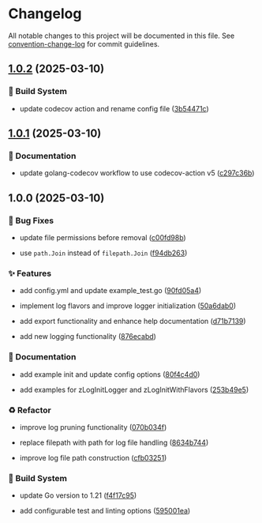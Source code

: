 # Changelog

All notable changes to this project will be documented in this file. See [convention-change-log](https://github.com/convention-change/convention-change-log) for commit guidelines.

## [1.0.2](https://github.com/sinlov-go/zlog-zap-wrapper/compare/1.0.1...v1.0.2) (2025-03-10)

### 👷‍ Build System

* update codecov action and rename config file ([3b54471c](https://github.com/sinlov-go/zlog-zap-wrapper/commit/3b54471c3ec70bbffd1ff440d3ec83c9181879ef))

## [1.0.1](https://github.com/sinlov-go/zlog-zap-wrapper/compare/1.0.0...v1.0.1) (2025-03-10)

### 📝 Documentation

* update golang-codecov workflow to use codecov-action v5 ([c297c36b](https://github.com/sinlov-go/zlog-zap-wrapper/commit/c297c36beda2dbc91e66ff4a43dd13f256b01220))

## 1.0.0 (2025-03-10)

### 🐛 Bug Fixes

* update file permissions before removal ([c00fd98b](https://github.com/sinlov-go/zlog-zap-wrapper/commit/c00fd98b3fb77079764b614d34f0049296038aa1))

* use `path.Join` instead of `filepath.Join` ([f94db263](https://github.com/sinlov-go/zlog-zap-wrapper/commit/f94db263e9cd410a334772112a5422e9f6d35672))

### ✨ Features

* add config.yml and update example_test.go ([90fd05a4](https://github.com/sinlov-go/zlog-zap-wrapper/commit/90fd05a4f783c03d0539d47d737a4b90af66aca9))

* implement log flavors and improve logger initialization ([50a6dab0](https://github.com/sinlov-go/zlog-zap-wrapper/commit/50a6dab0ca229f33f30562ccd420d32674bbb91c))

* add export functionality and enhance help documentation ([d71b7139](https://github.com/sinlov-go/zlog-zap-wrapper/commit/d71b71397a65a6ea2bc7adf0872c51958e4cd933))

* add new logging functionality ([876ecabd](https://github.com/sinlov-go/zlog-zap-wrapper/commit/876ecabd428b5d0462ea75d1297968a0ee0d3705))

### 📝 Documentation

* add example init and update config options ([80f4c4d0](https://github.com/sinlov-go/zlog-zap-wrapper/commit/80f4c4d0f07145ed11c331f45c435aa2892fbdf5))

* add examples for zLogInitLogger and zLogInitWithFlavors ([253b49e5](https://github.com/sinlov-go/zlog-zap-wrapper/commit/253b49e52bf349cbdf5166e598973b2dad8a085f))

### ♻ Refactor

* improve log pruning functionality ([070b034f](https://github.com/sinlov-go/zlog-zap-wrapper/commit/070b034f96c001afa227077b75a69ab8c5f2dfaf))

* replace filepath with path for log file handling ([8634b744](https://github.com/sinlov-go/zlog-zap-wrapper/commit/8634b744bc68d2f19719e3aaec918f99f452fe96))

* improve log file path construction ([cfb03251](https://github.com/sinlov-go/zlog-zap-wrapper/commit/cfb032511ed7bbd2fd2002a09935183a105cd5f9))

### 👷‍ Build System

* update Go version to 1.21 ([f4f17c95](https://github.com/sinlov-go/zlog-zap-wrapper/commit/f4f17c95ea059a1251f977b3db71fcf976cdfc0d))

* add configurable test and linting options ([595001ea](https://github.com/sinlov-go/zlog-zap-wrapper/commit/595001eab20f66179ce0e66fe608de0ee4f89bd9))
